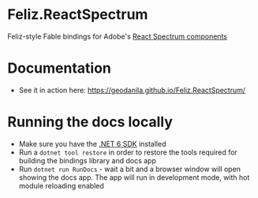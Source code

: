 # Feliz.ReactSpectrum
Feliz-style Fable bindings for Adobe's [React Spectrum components](https://react-spectrum.adobe.com/react-spectrum/getting-started.html)

# Documentation
- See it in action here: https://geodanila.github.io/Feliz.ReactSpectrum/

# Running the docs locally
- Make sure you have the [.NET 6 SDK](https://dotnet.microsoft.com/en-us/download/dotnet/6.0) installed
- Run a `dotnet tool restore` in order to restore the tools required for building the bindings library and docs app
- Run `dotnet run RunDocs` - wait a bit and a browser window will open showing the docs app. The app will run in development mode, with hot module reloading enabled